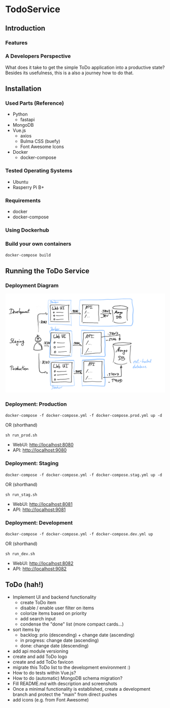 # TodoService

## Introduction

### Features

### A Developers Perspective

What does it take to get the simple ToDo application into a productive state?
Besides its usefulness, this is a also a journey how to do that.

## Installation

### Used Parts (Reference)

* Python
  * fastapi
* MongoDB
* Vue.js
  * axios
  * Bulma CSS (buefy)
  * Font Awesome Icons
* Docker
  * docker-compose

### Tested Operating Systems

* Ubuntu
* Rasperry Pi B+

### Requirements

* docker
* docker-compose

### Using Dockerhub

### Build your own containers

`docker-compose build`

## Running the ToDo Service

### Deployment Diagram

![Deployment Diagram](./images/deployment_diagram.png)

### Deployment: Production

`docker-compose -f docker-compose.yml -f docker-compose.prod.yml up -d`

OR (shorthand)

`sh run_prod.sh`

* WebUI: [http://localhost:8080](http://localhost:8080)
* API: [http://localhost:9080](http://localhost:9080/docs)

### Deployment: Staging

`docker-compose -f docker-compose.yml -f docker-compose.stag.yml up -d`

OR (shorthand)

`sh run_stag.sh`

* WebUI: [http://localhost:8081](http://localhost:8081)
* API: [http://localhost:9081](http://localhost:9081/docs)

### Deployment: Development

`docker-compose -f docker-compose.yml -f docker-compose.dev.yml up`

OR (shorthand)

`sh run_dev.sh`

* WebUI: [http://localhost:8082](http://localhost:8082)
* API: [http://localhost:9082](http://localhost:9082/docs)

## ToDo (hah!)

* Implement UI and backend functionality
  * create ToDo item
  * disable / enable user filter on items
  * colorize items based on priority
  * add search input
  * condense the "done" list (more compact cards...)
* sort items by
  * backlog: prio (descending) + change date (ascending)
  * in progress: change date (ascending)
  * done: change date (descending)
* add api module versioning
* create and add ToDo logo
* create and add ToDo favicon
* migrate this ToDo list to the development environment :)
* How to do tests within Vue.js?
* How to do (automatic) MongoDB schema migration?
* Fill README.md with description and screenshots
* Once a minimal functionality is established, create a development branch and
  protect the "main" from direct pushes
* add icons (e.g. from Font Awesome)
